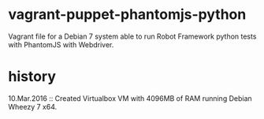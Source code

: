 # vagrant-puppet-phantomjs-python
Vagrant file for a Debian 7 system able to run Robot Framework python tests with PhantomJS with Webdriver.

# history
10.Mar.2016 :: Created Virtualbox VM with 4096MB of RAM running Debian Wheezy 7 x64.

